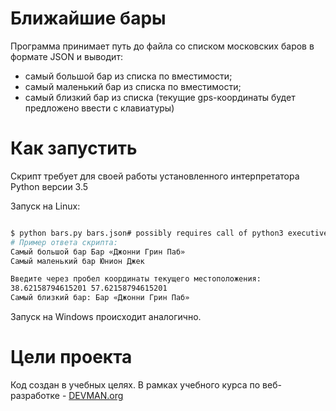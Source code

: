 # Ближайшие бары

Программа принимает путь до файла со списком московских баров в формате JSON и выводит:
* самый большой бар из списка по вместимости;
* самый маленький бар из списка по вместимости;
* самый близкий бар из списка (текущие gps-координаты будет предложено ввести с клавиатуры)

# Как запустить

Скрипт требует для своей работы установленного интерпретатора Python версии 3.5

Запуск на Linux:

```bash

$ python bars.py bars.json# possibly requires call of python3 executive instead of just python
# Пример ответа скрипта:
Самый большой бар Бар «Джонни Грин Паб»
Самый маленький бар Юнион Джек

Введите через пробел координаты текущего местоположения: 
38.62158794615201 57.62158794615201
Самый близкий бар: Бар «Джонни Грин Паб»

```

Запуск на Windows происходит аналогично.

# Цели проекта

Код создан в учебных целях. В рамках учебного курса по веб-разработке - [DEVMAN.org](https://devman.org)
